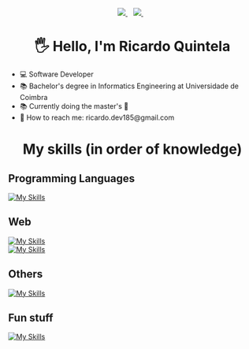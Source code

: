<p align='center'>
  <a href="https://www.linkedin.com/in/ricardo-quintela/">
    <img src="https://img.shields.io/static/v1?logo=LinkedIn&label=LinkedIn&message=Ricardo Quintela&color=blue" />
  </a>&nbsp;&nbsp;
  <a href="https://ricardo-quintela-dev.itch.io/">
    <img src="https://img.shields.io/static/v1?logo=Itch.io&label=Itch.io&message=ricardo-quintela-dev&color=orange" />        
  </a>&nbsp;&nbsp;
</p>

<h1 align='center'>🖐 Hello, I'm Ricardo Quintela</h1>
<ul>
  <li>💻 Software Developer</li>
  <li>📚 Bachelor's degree in Informatics Engineering at Universidade de Coimbra</li>
  <li>📚 Currently doing the master's 💪</li>
  <li>📧 How to reach me: ricardo.dev185@gmail.com</li>
</ul>

<h1 align='center'>My skills (in order of knowledge)</h1>

## Programming Languages
[![My Skills](https://skillicons.dev/icons?i=python,c,java,rust)](https://skillicons.dev)
## Web
[![My Skills](https://skillicons.dev/icons?i=html,css,bootstrap,js,react,ts)](https://skillicons.dev)  
[![My Skills](https://skillicons.dev/icons?i=django,fastapi,flask,spring)](https://skillicons.dev)  
## Others
[![My Skills](https://skillicons.dev/icons?i=postgres,sqlite,docker,tauri,kafka,maven)](https://skillicons.dev)  
## Fun stuff
[![My Skills](https://skillicons.dev/icons?i=regex,arduino,unity,figma)](https://skillicons.dev)
